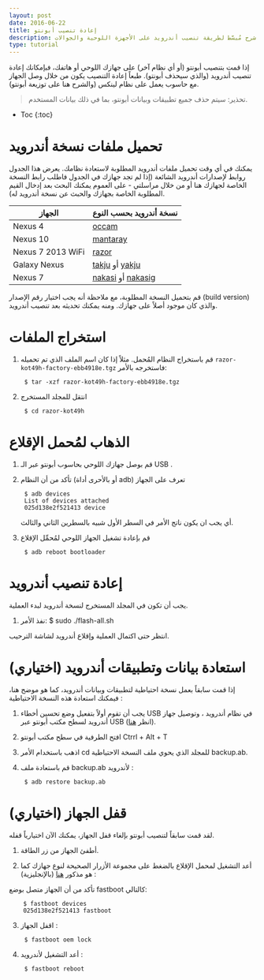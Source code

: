 ```yaml
---
layout: post
date: 2016-06-22
title: إعادة تنصيب أبونتو
description: شرح مُبسَّط لطريقة تنصيب أندرويد على الأجهزة اللوحية والجوالات 
type: tutorial
---
```






إذا قمت بتنصيب أبونتو (أو أي نظام آخر) على جهازك اللوحي أو هاتفك، فبإمكانك إعادة تنصيب أندرويد (والذي سيحذف أبونتو). طبعاً إعادة التنصيب يكون من خلال وصل الجهاز مع حاسوب يعمل على نظام لينكس (والشرح هنا على توزيعة أبونتو).

> تحذير: سيتم حذف جميع تطبيقات وبيانات أبونتو، بما في ذلك بيانات المستخدم.

* Toc
{:toc}

# تحميل ملفات نسخة أندرويد

يمكنك في أي وقت تحميل ملفات أندرويد المطلوبة لاستعادة نظامك.
يعرض هذا الجدول روابط لإصدارات أندرويد الشائعة (إذا لم تجد جهازك في الجدول فاطلب رابط النسخة الخاصة لجهازك هنا أو من خلال مراسلتي - على العموم يمكنك البحث بعد إدخال القيم المطلوبة الخاصة بجهازك والحبث عن نسخة أندرويد له).

|	الجهاز	| نسخة أندرويد بحسب النوع		|
| ----- | ----- |
|	Nexus 4	|	[occam](https://developers.google.com/android/nexus/images#occam)	|
|	Nexus 10	|	[mantaray](https://developers.google.com/android/nexus/images#mantaray)	|
|	Nexus 7 2013 WiFi	|	[razor](https://developers.google.com/android/nexus/images#razor)	|
|	Galaxy Nexus	|	[takju](https://developers.google.com/android/nexus/images#takju) أو [yakju](https://developers.google.com/android/nexus/images#yakju)	|
|	Nexus 7	|	[nakasi](https://developers.google.com/android/nexus/images#nakasi) أو [nakasig](https://developers.google.com/android/nexus/images#nakasig)	|
 
قم بتحميل النسخة المطلوبة، مع ملاحظة أنه يجب اختيار رقم الإصدار (build version) والذي كان موجود أصلاً على جهازك. ومنه يمكنك تحديثه بعد تنصيب أندرويد.

# استخراج الملفات

1. قم باستخراج النظام المُحمل. مثلاً إذا كان اسم الملف الذي تم تحميله `razor-kot49h-factory-ebb4918e.tgz` فاستخرجه بالأمر:

		$ tar -xzf razor-kot49h-factory-ebb4918e.tgz

2. انتقل للمجلد المستخرج

		$ cd razor-kot49h

# الذهاب لمُحمل الإقلاع

1. قم بوصل جهازك اللوحي بحاسوب أبونتو عبر الـ USB .

2. تأكد من أن النظام (أو بالأحرى أداة adb) تعرف على الجهاز

		$ adb devices
		List of devices attached
		025d138e2f521413 device

	أي يجب ان يكون ناتج الأمر في السطر الأول شبيه بالسطرين الثاني والثالث.

3. قم بإعادة تشغيل الجهاز اللوحي لمُحمِّل الإقلاع 

		$ adb reboot bootloader

# إعادة تنصيب أندرويد

يجب أن تكون في المجلد المستخرج لنسخة أندرويد لبدء العملية.


1. نفذ الأمر:
		$ sudo ./flash-all.sh

انتظر حتى اكتمال العملية وإقلاع أندرويد لشاشة الترحيب.

# استعادة بيانات وتطبيقات أندرويد (اختياري)

إذا قمت سابقاً بعمل نسخة احتياطية لتطبيقات وبيانات أندرويد، كما هو موضح هنا، فيمكنك استعادة هذه النسخة الاحتياطية :
1. يجب أن تقوم أولاً بتفعيل وضع تحسين أخطاء USB في نظام أندرويد ، وتوصيل جهاز أندرويد لسطح مكتب أبونتو عبر USB (انظر [هنا](https://mulham.github.io/installing-ubuntu-touch#usb)).

2. افتح الطرفية في سطح مكتب أبونتو Ctrrl + Alt + T

3. اذهب باستخدام الأمر cd للمجلد الذي يحوي ملف النسخة الاحتياطية backup.ab.

4. قم باستعادة ملف backup.ab لأندرويد :

		$ adb restore backup.ab

# قفل الجهاز (اختياري)

لقد قمت سابقاً لتنصيب أبونتو بإلغاء قفل الجهاز، يمكنك الآن اختيارياً قفله.

1. أطفئ الجهاز من زر الطاقة.

2. أعد التشغيل لمحمل الإقلاع بالضغط على مجموعة الأزرار الصحيحة لنوع جهازك كما هو مذكور [هنا](https://source.android.com/source/building-devices.html#booting-into-fastboot-mode) (بالإنجليزية) :

تأكد من أن الجهاز متصل بوضع fastboot كالتالي:

		$ fastboot devices
		025d138e2f521413 fastboot
3. اقفل الجهاز :


		$ fastboot oem lock

4. أعد التشغيل لأندرويد :

		$ fastboot reboot


